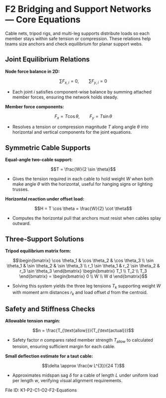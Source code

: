 # F2 Bridging and Support Networks — Core Equations

Cable nets, tripod rigs, and multi-leg supports distribute loads so each member stays within safe tension or compression. These relations help teams size anchors and check equilibrium for planar support webs.

## Joint Equilibrium Relations
**Node force balance in 2D:**

$$\sum F_{x,i} = 0, \qquad \sum F_{y,i} = 0$$

- Each joint $i$ satisfies component-wise balance by summing attached member forces, ensuring the network holds steady.

**Member force components:**

$$F_{x} = T \cos \theta, \qquad F_{y} = T \sin \theta$$

- Resolves a tension or compression magnitude $T$ along angle $\theta$ into horizontal and vertical components for the joint equations.

## Symmetric Cable Supports
**Equal-angle two-cable support:**

$$T = \frac{W}{2 \sin \theta}$$

- Gives the tension required in each cable to hold weight $W$ when both make angle $\theta$ with the horizontal, useful for hanging signs or lighting trusses.

**Horizontal reaction under offset load:**

$$H = T \cos \theta = \frac{W}{2} \cot \theta$$

- Computes the horizontal pull that anchors must resist when cables splay outward.

## Three-Support Solutions
**Tripod equilibrium matrix form:**

$$\begin{bmatrix}
\cos \theta_1 & \cos \theta_2 & \cos \theta_3 \\
\sin \theta_1 & \sin \theta_2 & \sin \theta_3 \\
 r_1 \sin \theta_1 & r_2 \sin \theta_2 & r_3 \sin \theta_3
\end{bmatrix}
\begin{bmatrix}
T_1 \\
T_2 \\
T_3
\end{bmatrix} =
\begin{bmatrix}
0 \\
W \\
W d
\end{bmatrix}$$

- Solving this system yields the three leg tensions $T_k$ supporting weight $W$ with moment arm distances $r_k$ and load offset $d$ from the centroid.

## Safety and Stiffness Checks
**Allowable tension margin:**

$$n = \frac{T_{\text{allow}}}{T_{\text{actual}}}$$

- Safety factor $n$ compares rated member strength $T_{\text{allow}}$ to calculated tension, ensuring sufficient margin for each cable.

**Small deflection estimate for a taut cable:**

$$\delta \approx \frac{w L^{3}}{24 T}$$

- Approximates midspan sag $\delta$ for a cable of length $L$ under uniform load per length $w$, verifying visual alignment requirements.

File ID: K1-P2-C1-O2-F2-Equations
